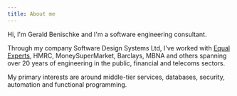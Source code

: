 ```yaml
---
title: About me
---
```

Hi, I'm Gerald Benischke and I'm a software engineering consultant.  

Through my company Software Design Systems Ltd, 
I've worked with [Equal Experts](https://www.equalexperts.com/), HMRC, MoneySuperMarket, Barclays, MBNA and others 
spanning over 20 years of engineering in the public, financial and telecoms sectors. 

My primary interests are around middle-tier services, databases, security, 
automation and functional programming. 


